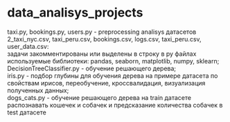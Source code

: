 # data_analisys_projects
taxi.py, bookings.py, users.py - preprocessing analisys датасетов 2_taxi_nyc.csv, taxi_peru.csv, bookings.csv, logs.csv, taxi_peru.csv, user_data.csv: \
задачи закомментированы или выделены в строку в py файлах \
используемые библиотеки: pandas, seaborn, matplotlib, numpy, sklearn; \
DecisionTreeClassifier.py - обучение решающего дерева; \
iris.py - подбор глубины для обучения дерева на примере датасета по свойствам ирисов, переобучение, кроссвалидация, визуализация полученных данных; \
dogs_cats.py - обучение решающего дерева на train датасете распознавать кошечек и собачек и предсказание количества собачек в test датасете


